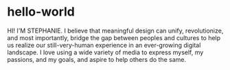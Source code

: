 # hello-world

HI! I'M STEPHANIE. 
I believe that meaningful design can unify, revolutionize, and most importantly, bridge the gap between peoples and cultures to help us realize our still-very-human experience in an ever-growing digital landscape. I love using a wide variety of media to express myself, my passions, and my goals, and aspire to help others do the same.

